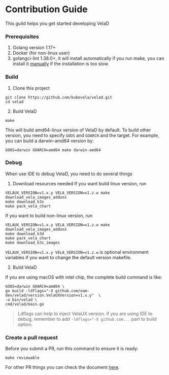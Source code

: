 # Contribution Guide

This guild helps you get started developing VelaD

### Prerequisites

1. Golang version 1.17+
2. Docker (for non-linux user)
3. golangci-lint 1.38.0+, it will install automatically if you run make, you can install it [manually](https://golangci-lint.run/usage/install/#local-installation) if the installation is too slow.

### Build

1. Clone this project
```shell
git clone https://github.com/kubevela/velad.git
cd velad
```
2. Build VelaD

```shell
make
```
This will build amd64-linux version of VelaD by default. To build other version, you need to specify `GOOS` and `GOARCH`
and the target. For example, you can build a darwin-amd64 version by:

```shell
GOOS=darwin GOARCH=amd64 make darwin-amd64
```

### Debug

When use IDE to debug VelaD, you need to do several things

1. Download resources needed
If you want build linux version, run 
```shell
VELAUX_VERSION=v1.x.y VELA_VERSION=v1.z.w make download_vela_images_addons 
make download_k3s
make pack_vela_chart
```

If you want to build non-linux version, run

```shell
VELAUX_VERSION=v1.x.y VELA_VERSION=v1.z.w make download_vela_images_addons 
make download_k3d 
make pack_vela_chart 
make download_k3s_images
```

`VELAUX_VERSION=v1.x.y VELA_VERSION=v1.z.w` is optional environment variables if you want to change the default version makefile.

2. Build VelaD

If you are using macOS with intel chip, the complete build command is like:

```shell
GOOS=darwin GOARCH=amd64 \
go build -ldflags="-X github.com/oam-dev/velad/version.VelaUXVersion=v1.x.y"  \
-o bin/velad \
cmd/velad/main.go
```

> Ldflags can help to inject VelaUX version.
> If you are using IDE to debug, remember to add `-ldflags="-X github.com...` part to build option.


### Create a pull request

Before you submit a PR, run this command to ensure it is ready:

```shell
make reviewable
```

For other PR things you can check the document [here](https://kubevela.net/docs/contributor/code-contribute#create-a-pull-request).